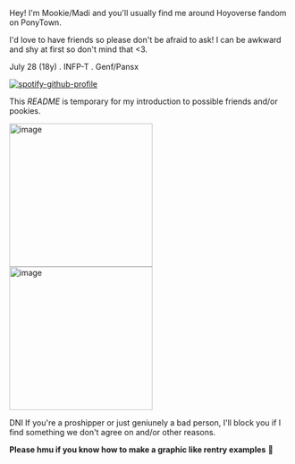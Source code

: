 Hey! I'm Mookie/Madi and you'll usually find me around Hoyoverse fandom on PonyTown.

I'd love to have friends so please don't be afraid to ask! I can be awkward and shy at first so don't mind that <3.

July 28 (18y) . INFP-T . Genf/Pansx

[![spotify-github-profile](https://spotify-github-profile.kittinanx.com/api/view?uid=31ts7iv6yt53whgxdprzrnl2dw7q&cover_image=true&theme=natemoo-re&show_offline=true&background_color=121212&interchange=true&bar_color=ffffff&bar_color_cover=false)](https://github.com/kittinan/spotify-github-profile)

This *README* is temporary for my introduction to possible friends and/or pookies.

<img width="256" height="256" alt="image" src="https://github.com/user-attachments/assets/166c585f-bb6f-451e-aa2f-c5e3efe2616e" />
<img width="256" height="256" alt="image" src="https://github.com/user-attachments/assets/8c5c7eae-0717-49e6-be85-27be4d751e9e" />

DNI If you're a proshipper or just geniunely a bad person, I'll block you if I find something we don't agree on and/or other reasons.

**Please hmu if you know how to make a graphic like rentry examples** :pray:
